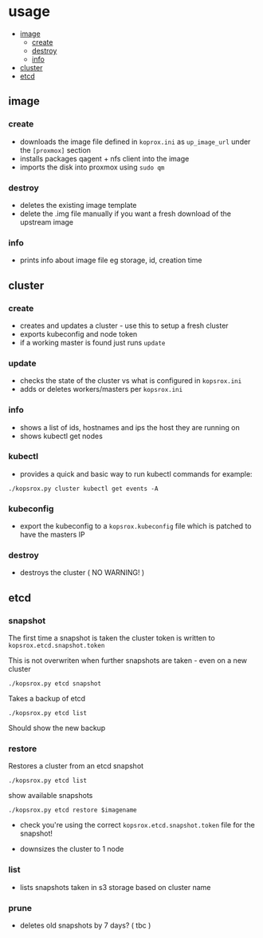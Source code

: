 # usage 

- [image](#image)
  - [create](#image-create)
  - [destroy](#image-destroy)
  - [info](#image-info)
- [cluster](#cluster)
- [etcd](#etcd)

## image <a name=image>
### create <a name=image-create>
- downloads the image file defined in `koprox.ini` as `up_image_url` under the `[proxmox]` section
- installs packages qagent + nfs client into the image
- imports the disk into proxmox using `sudo qm`

### destroy <a name=image-destroy>
- deletes the existing image template
- delete the .img file manually if you want a fresh download of the upstream image

### info <a name=image-info>
- prints info about image file eg storage, id, creation time

## cluster <a name=cluster>
### create
- creates and updates a cluster - use this to setup a fresh cluster
- exports kubeconfig and node token
- if a working master is found just runs `update`

### update
- checks the state of the cluster vs what is configured in `kopsrox.ini`
- adds or deletes workers/masters per `kopsrox.ini`

### info
- shows a list of ids, hostnames and ips the host they are running on
- shows kubectl get nodes

### kubectl
- provides a quick and basic way to run kubectl commands for example:

`./kopsrox.py cluster kubectl get events -A`

### kubeconfig
- export the kubeconfig to a `kopsrox.kubeconfig` file which is patched to have the masters IP

### destroy
- destroys the cluster ( NO WARNING! ) 

## etcd <a name=etcd>
### snapshot

The first time a snapshot is taken the cluster token is written to `kopsrox.etcd.snapshot.token`

This is not overwriten when further snapshots are taken - even on a new cluster

`./kopsrox.py etcd snapshot`

Takes a backup of etcd

`./kopsrox.py etcd list`

Should show the new backup

### restore

Restores a cluster from an etcd snapshot

`./kopsrox.py etcd list`

show available snapshots

`./kopsrox.py etcd restore $imagename`

- check you're using the correct `kopsrox.etcd.snapshot.token` file for the snapshot!

- downsizes the cluster to 1 node 

### list
- lists snapshots taken in s3 storage based on cluster name

### prune
- deletes old snapshots by 7 days? ( tbc ) 
